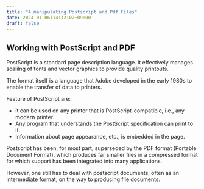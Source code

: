 ```yaml
---
title: "4.manipulating Postscript and Pdf Files"
date: 2024-01-06T14:42:02+09:00
draft: false
---
```



## Working with PostScript and PDF 

PostScript is a standard page description language. it effectively manages scalilng of fonts and vector graphics to provide quality printouts.  

The format itself is a language that Adobe developed in the early 1980s to enable the transfer of data to printers.  

Feature of PostScript are:
- it can be used on any printer that is PostScript-compatible, i.e., any modern printer.
- Any program that understands the PostScript specification can print to it.  
- Information about page appearance, etc., is embedded in the page.  

Postscript has been, for most part, superseded by the PDF format (Portable Document Format), which produces far smaller files in a compressed format for which support has been integrated into many applications.   

However, one still has to deal with postscript documents, often as an intermediate format, on the way to producing file documents.  


